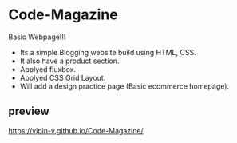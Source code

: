 # Code-Magazine

Basic Webpage!!!

- Its a simple Blogging website build using HTML, CSS.
- It also have a product section.
- Applyed fluxbox.
- Applyed CSS Grid Layout.
- Will add a design practice page (Basic ecommerce homepage).

## preview
https://vipin-v.github.io/Code-Magazine/
